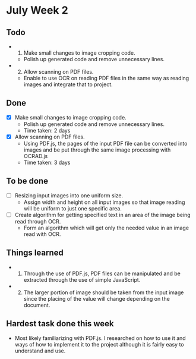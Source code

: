 # July Week 2
## Todo
- 1. Make small changes to image cropping code.
	* Polish up generated code and remove unnecessary lines.
- 2. Allow scanning on PDF files.
	* Enable to use OCR on reading PDF files in the same way as reading images and integrate that to project.

## Done
- [x] Make small changes to image cropping code.
	* Polish up generated code and remove unnecessary lines.
	* Time taken: 2 days
- [x] Allow scanning on PDF files.
	* Using PDF.js, the pages of the input PDF file can be converted into images and be put through the same image processing with OCRAD.js
	* Time taken: 3 days
	
## To be done
- [ ] Resizing input images into one uniform size.
	* Assign width and height on all input images so that image reading will be uniform to just one specific area.
- [ ] Create algorithm for getting specified text in an area of the image being read through OCR.
	* Form an algorithm which will get only the needed value in an image read with OCR.

## Things learned
- 1. Through the use of PDF.js, PDF files can be manipulated and be extracted through the use of simple JavaScript.
- 2. The larger portion of image should be taken from the input image since the placing of the value will change depending on the document.

## Hardest task done this week
- Most likely familiarizing with PDF.js. I researched on how to use it and ways of how to implement it to the project although it is fairly easy to understand and use.